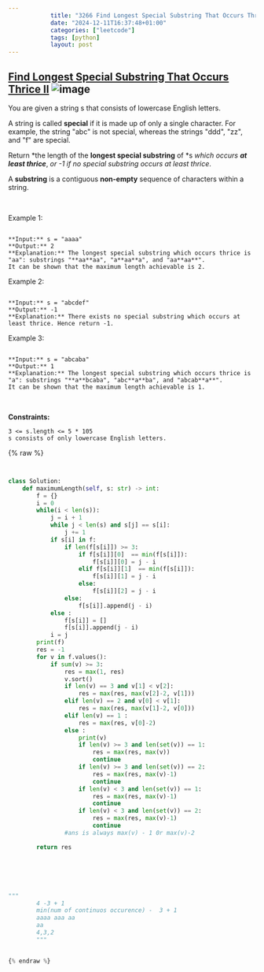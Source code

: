 ```yaml
---
            title: "3266 Find Longest Special Substring That Occurs Thrice Ii"
            date: "2024-12-11T16:37:48+01:00"
            categories: ["leetcode"]
            tags: [python]
            layout: post
---
```

            
## [Find Longest Special Substring That Occurs Thrice II](https://leetcode.com/problems/find-longest-special-substring-that-occurs-thrice-ii) ![image](https://img.shields.io/badge/Difficulty-Medium-orange)

You are given a string s that consists of lowercase English letters.

A string is called **special** if it is made up of only a single character. For example, the string "abc" is not special, whereas the strings "ddd", "zz", and "f" are special.

Return *the length of the **longest special substring** of *s *which occurs **at least thrice***, *or *-1* if no special substring occurs at least thrice*.

A **substring** is a contiguous **non-empty** sequence of characters within a string.

 

Example 1:

```

**Input:** s = "aaaa"
**Output:** 2
**Explanation:** The longest special substring which occurs thrice is "aa": substrings "**aa**aa", "a**aa**a", and "aa**aa**".
It can be shown that the maximum length achievable is 2.

```

Example 2:

```

**Input:** s = "abcdef"
**Output:** -1
**Explanation:** There exists no special substring which occurs at least thrice. Hence return -1.

```

Example 3:

```

**Input:** s = "abcaba"
**Output:** 1
**Explanation:** The longest special substring which occurs thrice is "a": substrings "**a**bcaba", "abc**a**ba", and "abcab**a**".
It can be shown that the maximum length achievable is 1.

```

 

**Constraints:**

	3 <= s.length <= 5 * 105
	s consists of only lowercase English letters.

{% raw %}


```python


class Solution:
    def maximumLength(self, s: str) -> int:
        f = {}
        i = 0
        while(i < len(s)):
            j = i + 1
            while j < len(s) and s[j] == s[i]:
                j += 1
            if s[i] in f:
                if len(f[s[i]]) >= 3:
                    if f[s[i]][0]  == min(f[s[i]]):
                        f[s[i]][0] = j - i
                    elif f[s[i]][1]  == min(f[s[i]]):
                        f[s[i]][1] = j - i
                    else:
                        f[s[i]][2] = j - i
                else:
                    f[s[i]].append(j - i)
            else :
                f[s[i]] = []
                f[s[i]].append(j - i)
            i = j
        print(f)
        res = -1
        for v in f.values():
            if sum(v) >= 3:
                res = max(1, res)
                v.sort()
                if len(v) == 3 and v[1] < v[2]:
                    res = max(res, max(v[2]-2, v[1]))
                elif len(v) == 2 and v[0] < v[1]:
                    res = max(res, max(v[1]-2, v[0]))
                elif len(v) == 1 :
                    res = max(res, v[0]-2)
                else :
                    print(v)
                    if len(v) >= 3 and len(set(v)) == 1:
                        res = max(res, max(v))
                        continue
                    if len(v) >= 3 and len(set(v)) == 2:
                        res = max(res, max(v)-1)
                        continue
                    if len(v) < 3 and len(set(v)) == 1:
                        res = max(res, max(v)-1)
                        continue
                    if len(v) < 3 and len(set(v)) == 2:
                        res = max(res, max(v)-1)
                        continue
                #ans is always max(v) - 1 0r max(v)-2

        return res






"""
        4 -3 + 1
        min(num of continuos occurence) -  3 + 1
        aaaa aaa aa
        aa 
        4,3,2
        """


{% endraw %}
```
